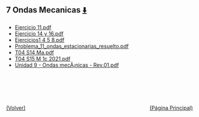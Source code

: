 
<html>
<body>
<h2>7 Ondas Mecanicas <a href="https://downgit.github.io/#/home?url=https://github.com/Apuntes-FIUBA/Apuntes-Electronica/tree/main/82 - Física/8201 - Fisica I/Clase en Linea/7 Ondas Mecanicas" style="font-size:20px">  ⬇️ </a></h2>
<ul>
    <li><a href="Ejercicio 11.pdf">Ejercicio 11.pdf</a></li>
    <li><a href="Ejercicio 14 y 16.pdf">Ejercicio 14 y 16.pdf</a></li>
    <li><a href="Ejercicios1 4 5 8.pdf">Ejercicios1 4 5 8.pdf</a></li>
    <li><a href="Problema_11_ondas_estacionarias_resuelto.pdf">Problema_11_ondas_estacionarias_resuelto.pdf</a></li>
    <li><a href="T04 S14 Ma.pdf">T04 S14 Ma.pdf</a></li>
    <li><a href="T04 S15 M 1c 2021.pdf">T04 S15 M 1c 2021.pdf</a></li>
    <li><a href="Unidad 9 - Ondas mecÃ¡nicas - Rev.01.pdf">Unidad 9 - Ondas mecÃ¡nicas - Rev.01.pdf</a></li>
</ul>
</body>
</html>











<br><br><br><br><br><a href="../" style="float: left">(Volver)</a> <a href="https://apuntes-fiuba.github.io/Apuntes-Electronica" style="float: right">(Página Principal)</a>
